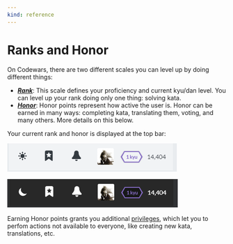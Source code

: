 ```yaml
---
kind: reference
---
```


# Ranks and Honor

On Codewars, there are two different scales you can level up by doing different things:

- [**_Rank_**](): This scale defines your proficiency and current kyu/dan level. You can level up your rank doing only one thing: solving kata.
- [**_Honor_**](): Honor points represent how active the user is. Honor can be earned in many ways: completing kata, translating them, voting, and many others. More details on this below.

Your current rank and honor is displayed at the top bar:

<div class="block dark:hidden">

![top bar](./img/top-bar_light.png)

</div>
<div class="hidden dark:block">

![top bar](./img/top-bar_dark.png)

</div>

Earning Honor points grants you additional [privileges](), which let you to perfom actions not available to everyone, like creating new kata, translations, etc.